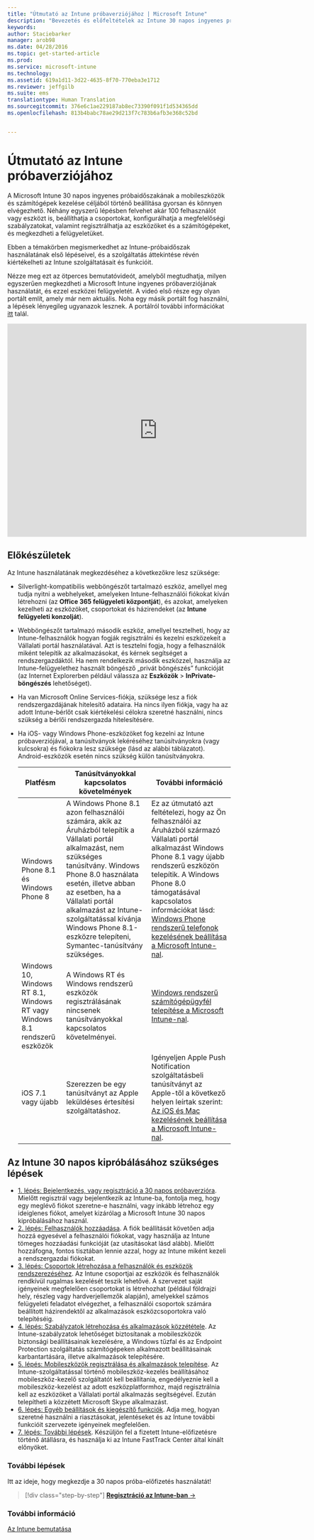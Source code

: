 ```yaml
---
title: "Útmutató az Intune próbaverziójához | Microsoft Intune"
description: "Bevezetés és előfeltételek az Intune 30 napos ingyenes próbaidőszakának beállításához"
keywords: 
author: Staciebarker
manager: arob98
ms.date: 04/28/2016
ms.topic: get-started-article
ms.prod: 
ms.service: microsoft-intune
ms.technology: 
ms.assetid: 619a1d11-3d22-4635-8f70-770eba3e1712
ms.reviewer: jeffgilb
ms.suite: ems
translationtype: Human Translation
ms.sourcegitcommit: 376e6c1ae229187ab8ec73390f091f1d534365dd
ms.openlocfilehash: 813b4babc78ae29d213f7c783b6afb3e368c52bd


---
```


# Útmutató az Intune próbaverziójához
A Microsoft Intune 30 napos ingyenes próbaidőszakának a mobileszközök és számítógépek kezelése céljából történő beállítása gyorsan és könnyen elvégezhető. Néhány egyszerű lépésben felvehet akár 100 felhasználót vagy eszközt is, beállíthatja a csoportokat, konfigurálhatja a megfelelőségi szabályzatokat, valamint regisztrálhatja az eszközöket és a számítógépeket, és megkezdheti a felügyeletüket.

Ebben a témakörben megismerkedhet az Intune-próbaidőszak használatának első lépéseivel, és a szolgáltatás áttekintése révén kiértékelheti az Intune szolgáltatásait és funkcióit.

Nézze meg ezt az ötperces bemutatóvideót, amelyből megtudhatja, milyen egyszerűen megkezdheti a Microsoft Intune ingyenes próbaverziójának használatát, és ezzel eszközei felügyeletét. A videó első része egy olyan portált említ, amely már nem aktuális. Noha egy másik portált fog használni, a lépések lényegileg ugyanazok lesznek. A portálról további információkat [itt](https://docs.microsoft.com/intune/deploy-use/account-portal-merged-with-Office-365) talál.

<iframe width="675" height="480" src="https://www.youtube.com/embed/ltcZvm4VOFU" frameborder="0" allowfullscreen></iframe>

## Előkészületek
Az Intune használatának megkezdéséhez a következőkre lesz szüksége:

-   Silverlight-kompatibilis webböngészőt tartalmazó eszköz, amellyel meg tudja nyitni a webhelyeket, amelyeken Intune-felhasználói fiókokat kíván létrehozni (az **Office 365 felügyeleti központját**), és azokat, amelyeken kezelheti az eszközöket, csoportokat és házirendeket (az **Intune felügyeleti konzolját**).

-   Webböngészőt tartalmazó második eszköz, amellyel tesztelheti, hogy az Intune-felhasználók hogyan fogják regisztrálni és kezelni eszközekeit a Vállalati portál használatával. Azt is tesztelni fogja, hogy a felhasználók miként telepítik az alkalmazásokat, és kérnek segítséget a rendszergazdáktól. Ha nem rendelkezik második eszközzel, használja az Intune-felügyelethez használt böngésző „privát böngészés” funkcióját (az Internet Explorerben például válassza az **Eszközök** &gt; **InPrivate-böngészés** lehetőséget).

-   Ha van Microsoft Online Services-fiókja, szüksége lesz a fiók rendszergazdájának hitelesítő adataira. Ha nincs ilyen fiókja, vagy ha az adott Intune-bérlőt csak kiértékelési célokra szeretné használni, nincs szükség a bérlői rendszergazda hitelesítésére.

-   Ha iOS- vagy Windows Phone-eszközöket fog kezelni az Intune próbaverziójával, a tanúsítványok lekéréséhez tanúsítványokra (vagy kulcsokra) és fiókokra lesz szüksége (lásd az alábbi táblázatot). Android-eszközök esetén nincs szükség külön tanúsítványokra.

    |Platfésm|Tanúsítványokkal kapcsolatos követelmények|További információ|
    |------------|----------------------------|--------------------|
    |Windows Phone 8.1 és Windows Phone 8 |A Windows Phone 8.1 azon felhasználói számára, akik az Áruházból telepítik a Vállalati portál alkalmazást, nem szükséges tanúsítvány. Windows Phone 8.0 használata esetén, illetve abban az esetben, ha a Vállalati portál alkalmazást az Intune-szolgáltatással kívánja Windows Phone 8.1-eszközre telepíteni, Symantec-tanúsítvány szükséges.|Ez az útmutató azt feltételezi, hogy az Ön felhasználói az Áruházból származó Vállalati portál alkalmazást Windows Phone 8.1 vagy újabb rendszerű eszközön telepítik. A Windows Phone 8.0 támogatásával kapcsolatos információkat lásd: [Windows Phone rendszerű telefonok kezelésének beállítása a Microsoft Intune-nal](/Intune/Deploy-Use/set-up-windows-phone-management-with-microsoft-intune).|
    |Windows 10, Windows RT 8.1, Windows RT vagy Windows 8.1 rendszerű eszközök|A Windows RT és Windows rendszerű eszközök regisztrálásának nincsenek tanúsítványokkal kapcsolatos követelményei.|[Windows rendszerű számítógépügyfél telepítése a Microsoft Intune-nal](/Intune/Deploy-Use/install-the-windows-pc-client-with-microsoft-intune).|
    |iOS 7.1 vagy újabb|Szerezzen be egy tanúsítványt az Apple leküldéses értesítési szolgáltatáshoz.|Igényeljen Apple Push Notification szolgáltatásbeli tanúsítványt az Apple-től a következő helyen leírtak szerint: [Az iOS és Mac kezelésének beállítása a Microsoft Intune-nal](/Intune/Deploy-Use/set-up-ios-and-mac-management-with-microsoft-intune).|

## Az Intune 30 napos kipróbálásához szükséges lépések
- [1. lépés: Bejelentkezés, vagy regisztráció a 30 napos próbaverzióra](get-started-with-a-30-day-trial-of-microsoft-intune-step-1.md). Mielőtt regisztrál vagy bejelentkezik az Intune-ba, fontolja meg, hogy egy meglévő fiókot szeretne-e használni, vagy inkább létrehoz egy ideiglenes fiókot, amelyet kizárólag a Microsoft Intune 30 napos kipróbálásához használ.
- [2. lépés: Felhasználók hozzáadása](get-started-with-a-30-day-trial-of-microsoft-intune-step-2.md). A fiók beállítását követően adja hozzá egyesével a felhasználói fiókokat, vagy használja az Intune tömeges hozzáadási funkcióját (az utasításokat lásd alább). Mielőtt hozzáfogna, fontos tisztában lennie azzal, hogy az Intune miként kezeli a rendszergazdai fiókokat.
- [3. lépés: Csoportok létrehozása a felhasználók és eszközök rendszerezéséhez](get-started-with-a-30-day-trial-of-microsoft-intune-step-3.md). Az Intune csoportjai az eszközök és felhasználók rendkívül rugalmas kezelését teszik lehetővé. A szervezet saját igényeinek megfelelően csoportokat is létrehozhat (például földrajzi hely, részleg vagy hardverjellemzők alapján), amelyekkel számos felügyeleti feladatot elvégezhet, a felhasználói csoportok számára beállított házirendektől az alkalmazások eszközcsoportokra való telepítéséig.
- [4. lépés: Szabályzatok létrehozása és alkalmazások közzététele](get-started-with-a-30-day-trial-of-microsoft-intune-step-4.md). Az Intune-szabályzatok lehetőséget biztosítanak a mobileszközök biztonsági beállításainak kezelésére, a Windows tűzfal és az Endpoint Protection szolgáltatás számítógépeken alkalmazott beállításainak karbantartására, illetve alkalmazások telepítésére.
- [5. lépés: Mobileszközök regisztrálása és alkalmazások telepítése](get-started-with-a-30-day-trial-of-microsoft-intune-step-5.md). Az Intune-szolgáltatással történő mobileszköz-kezelés beállításához mobileszköz-kezelő szolgáltatót kell beállítania, engedélyeznie kell a mobileszköz-kezelést az adott eszközplatformhoz, majd regisztrálnia kell az eszközöket a Vállalati portál alkalmazás segítségével. Ezután telepítheti a közzétett Microsoft Skype alkalmazást.
- [6. lépés: Egyéb beállítások és kiegészítő funkciók](get-started-with-a-30-day-trial-of-microsoft-intune-step-6.md). Adja meg, hogyan szeretné használni a riasztásokat, jelentéseket és az Intune további funkcióit szervezete igényeinek megfelelően.
- [7. lépés: További lépések](get-started-with-a-30-day-trial-of-microsoft-intune-step-7.md). Készüljön fel a fizetett Intune-előfizetésre történő átállásra, és használja ki az Intune FastTrack Center által kínált előnyöket.


### További lépések
Itt az ideje, hogy megkezdje a 30 napos próba-előfizetés használatát!

>[!div class="step-by-step"]
[**Regisztráció az Intune-ban** &rarr;](.\get-started-with-a-30-day-trial-of-microsoft-intune-step-1.md)

### További információ
[Az Intune bemutatása](/intune/get-started/start-with-a-paid-subscription-to-microsoft-intune)



<!--HONumber=Jul16_HO3-->



